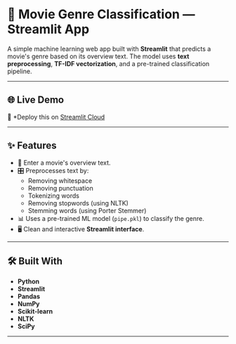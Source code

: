 
# 🎥 Movie Genre Classification — Streamlit App

A simple machine learning web app built with **Streamlit** that predicts a movie's genre based on its overview text. The model uses **text preprocessing**, **TF-IDF vectorization**, and a pre-trained classification pipeline.

---

## 🌐 Live Demo

🚀 *Deploy this on [Streamlit Cloud](https://moviegenre.streamlit.app/) 

---

## ✨ Features

- 📜 Enter a movie's overview text.
- 🎛️ Preprocesses text by:
  - Removing whitespace
  - Removing punctuation
  - Tokenizing words
  - Removing stopwords (using NLTK)
  - Stemming words (using Porter Stemmer)
- 📊 Uses a pre-trained ML model (`pipe.pkl`) to classify the genre.
- 🖥️ Clean and interactive **Streamlit interface**.

---



## 🛠️ Built With

- **Python**
- **Streamlit**
- **Pandas**
- **NumPy**
- **Scikit-learn**
- **NLTK**
- **SciPy**

---

